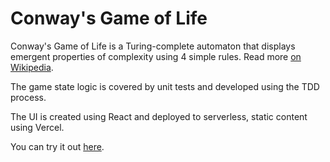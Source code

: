 # Conway's Game of Life

Conway's Game of Life is a Turing-complete automaton that displays emergent properties of complexity using 4 simple rules. Read more [on Wikipedia](https://en.wikipedia.org/wiki/Conway's_Game_of_Life).

The game state logic is covered by unit tests and developed using the TDD process.

The UI is created using React and deployed to serverless, static content using Vercel.

You can try it out [here](https://game-xi.vercel.app/).